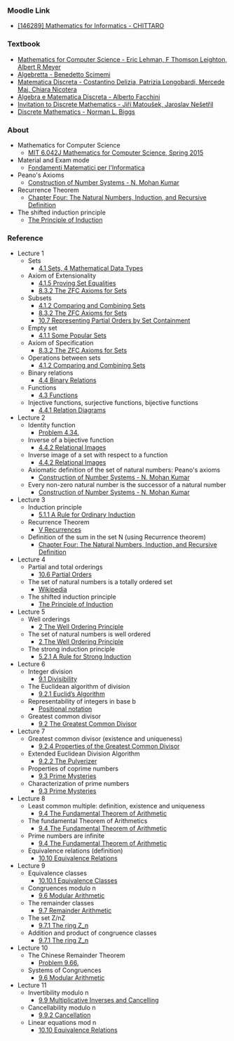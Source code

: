 ### Moodle Link

- [[146289] Mathematics for Informatics - CHITTARO](https://didatticaonline.unitn.it/dol/course/view.php?id=40688)

### Textbook

- [Mathematics for Computer Science - Eric Lehman, F Thomson Leighton, Albert R Meyer](https://courses.csail.mit.edu/6.042/spring18/mcs.pdf)
- [Algebretta - Benedetto Scimemi](https://libgen.li/ads.php?md5=de18d40e2c67fefa376a9780b5f1cec3)
- [Matematica Discreta - Costantino Delizia, Patrizia Longobardi, Mercede Maj, Chiara Nicotera](https://libgen.li/ads.php?md5=f23e852665feb2a5d950c137e56b5424)
- [Algebra e Matematica Discreta - Alberto Facchini](https://libgen.li/ads.php?md5=c281a823475b7b33176eb39ff695001a)
- [Invitation to Discrete Mathematics - Jiří Matoušek, Jaroslav Nešetřil](https://libgen.li/ads.php?md5=be2e4b9197256bd4f1d884d5a45422d4)
- [Discrete Mathematics - Norman L. Biggs](https://archive.org/details/discretemathemat00norm_0)

### About

- Mathematics for Computer Science
  - [MIT 6.042J Mathematics for Computer Science, Spring 2015](https://www.youtube.com/playlist?list=PLUl4u3cNGP60UlabZBeeqOuoLuj_KNphQ)
- Material and Exam mode
  - [Fondamenti Matematici per l'Informatica](https://pignatelli.maths.unitn.it/didattica/fmi)
- Peano's Axioms
  - [Construction of Number Systems - N. Mohan Kumar](https://www.math.wustl.edu/~kumar/courses/310-2011/Peano.pdf)
- Recurrence Theorem
  - [Chapter Four: The Natural Numbers, Induction, and Recursive Definition](https://www.asc.ohio-state.edu/pollard.4/680/chapters/induction.pdf)
- The shifted induction principle
  - [The Principle of Induction](https://www.ucd.ie/mathstat/t4media/Induction_principle_slides_web.pdf)

### Reference
- Lecture 1
  - Sets
    - [4.1 Sets, 4 Mathematical Data Types](https://courses.csail.mit.edu/6.042/spring18/mcs.pdf#section.4.1)
  - Axiom of Extensionality
    - [4.1.5 Proving Set Equalities](https://courses.csail.mit.edu/6.042/spring18/mcs.pdf#subsection.4.1.5)
    - [8.3.2 The ZFC Axioms for Sets](https://courses.csail.mit.edu/6.042/spring18/mcs.pdf#subsection.8.3.2)
  - Subsets
    - [4.1.2 Comparing and Combining Sets](https://courses.csail.mit.edu/6.042/spring18/mcs.pdf#subsection.4.1.2)
    - [8.3.2 The ZFC Axioms for Sets](https://courses.csail.mit.edu/6.042/spring18/mcs.pdf#subsection.8.3.2)
    - [10.7 Representing Partial Orders by Set Containment](https://courses.csail.mit.edu/6.042/spring18/mcs.pdf#section.10.7)
  - Empty set
    - [4.1.1 Some Popular Sets](https://courses.csail.mit.edu/6.042/spring18/mcs.pdf#subsection.4.1.1)
  - Axiom of Specification
    - [8.3.2 The ZFC Axioms for Sets](https://courses.csail.mit.edu/6.042/spring18/mcs.pdf#subsection.8.3.2)
  - Operations between sets
    - [4.1.2 Comparing and Combining Sets](https://courses.csail.mit.edu/6.042/spring18/mcs.pdf#subsection.4.1.2)
  - Binary relations
    - [4.4 Binary Relations](https://courses.csail.mit.edu/6.042/spring18/mcs.pdf#section.4.4)
  - Functions
    - [4.3 Functions](https://courses.csail.mit.edu/6.042/spring18/mcs.pdf#section.4.3)
  - Injective functions, surjective functions, bijective functions
    - [4.4.1 Relation Diagrams](https://courses.csail.mit.edu/6.042/spring18/mcs.pdf#subsection.4.4.1)
- Lecture 2
  - Identity function
    - [Problem 4.34.](https://courses.csail.mit.edu/6.042/spring18/mcs.pdf#problem.4.34)
  - Inverse of a bijective function
    - [4.4.2 Relational Images](https://courses.csail.mit.edu/6.042/spring18/mcs.pdf#subsection.4.4.2)
  - Inverse image of a set with respect to a function
    - [4.4.2 Relational Images](https://courses.csail.mit.edu/6.042/spring18/mcs.pdf#subsection.4.4.2)
  - Axiomatic definition of the set of natural numbers: Peano's axioms
    - [Construction of Number Systems - N. Mohan Kumar](https://www.math.wustl.edu/~kumar/courses/310-2011/Peano.pdf)
  - Every non-zero natural number is the successor of a natural number
    - [Construction of Number Systems - N. Mohan Kumar](https://www.math.wustl.edu/~kumar/courses/310-2011/Peano.pdf)
- Lecture 3
  - Induction principle
    - [5.1.1 A Rule for Ordinary Induction](https://courses.csail.mit.edu/6.042/spring18/mcs.pdf#subsection.5.1.1)
  - Recurrence Theorem
    - [V Recurrences](https://courses.csail.mit.edu/6.042/spring18/mcs.pdf#part.5)
  - Definition of the sum in the set N (using Recurrence theorem)
    - [Chapter Four: The Natural Numbers, Induction, and Recursive Definition](https://www.asc.ohio-state.edu/pollard.4/680/chapters/induction.pdf)
- Lecture 4
  - Partial and total orderings
    - [10.6 Partial Orders](https://courses.csail.mit.edu/6.042/spring18/mcs.pdf#section.10.6)
  - The set of natural numbers is a totally ordered set
    - [Wikipedia](https://en.wikipedia.org/wiki/Total_order)
  - The shifted induction principle
    - [The Principle of Induction](https://www.ucd.ie/mathstat/t4media/Induction_principle_slides_web.pdf)
- Lecture 5
  - Well orderings
    - [2 The Well Ordering Principle](https://courses.csail.mit.edu/6.042/spring18/mcs.pdf#chapter.2)
  - The set of natural numbers is well ordered
    - [2 The Well Ordering Principle](https://courses.csail.mit.edu/6.042/spring18/mcs.pdf#chapter.2)
  - The strong induction principle
    - [5.2.1 A Rule for Strong Induction](https://courses.csail.mit.edu/6.042/spring18/mcs.pdf#subsection.5.2.1)
- Lecture 6
  - Integer division
    - [9.1 Divisibility](https://courses.csail.mit.edu/6.042/spring18/mcs.pdf#section.9.1)
  - The Euclidean algorithm of division
    - [9.2.1 Euclid’s Algorithm](https://courses.csail.mit.edu/6.042/spring18/mcs.pdf#subsection.9.2.1)
  - Representability of integers in base b
    - [Positional notation](https://en.wikipedia.org/wiki/Positional_notation)
  - Greatest common divisor
    - [9.2 The Greatest Common Divisor](https://courses.csail.mit.edu/6.042/spring18/mcs.pdf#section.9.2)
- Lecture 7
  - Greatest common divisor (existence and uniqueness)
    - [9.2.4 Properties of the Greatest Common Divisor](https://courses.csail.mit.edu/6.042/spring18/mcs.pdf#subsection.9.2.4)
  - Extended Euclidean Division Algorithm
    - [9.2.2 The Pulverizer](https://courses.csail.mit.edu/6.042/spring18/mcs.pdf#subsection.9.2.2)
  - Properties of coprime numbers
    - [9.3 Prime Mysteries](https://courses.csail.mit.edu/6.042/spring18/mcs.pdf#section.9.3)
  - Characterization of prime numbers
    - [9.3 Prime Mysteries](https://courses.csail.mit.edu/6.042/spring18/mcs.pdf#section.9.3)
- Lecture 8
  - Least common multiple: definition, existence and uniqueness
    - [9.4 The Fundamental Theorem of Arithmetic](https://courses.csail.mit.edu/6.042/spring18/mcs.pdf#section.9.4)
  - The fundamental Theorem of Arithmetics
    - [9.4 The Fundamental Theorem of Arithmetic](https://courses.csail.mit.edu/6.042/spring18/mcs.pdf#section.9.4)
  - Prime numbers are infinite
    - [9.4 The Fundamental Theorem of Arithmetic](https://courses.csail.mit.edu/6.042/spring18/mcs.pdf#section.9.4)
  - Equivalence relations (definition)
    - [10.10 Equivalence Relations](https://courses.csail.mit.edu/6.042/spring18/mcs.pdf#section.10.10)
- Lecture 9
  - Equivalence classes
    - [10.10.1 Equivalence Classes](https://courses.csail.mit.edu/6.042/spring18/mcs.pdf#subsection.10.10.1)
  - Congruences modulo n
    - [9.6 Modular Arithmetic](https://courses.csail.mit.edu/6.042/spring18/mcs.pdf#section.9.6)
  - The remainder classes
    - [9.7 Remainder Arithmetic](https://courses.csail.mit.edu/6.042/spring18/mcs.pdf#section.9.7)
  - The set Z/nZ
    - [9.7.1 The ring Z_n](https://courses.csail.mit.edu/6.042/spring18/mcs.pdf#subsection.9.7.1)
  - Addition and product of congruence classes
    - [9.7.1 The ring Z_n](https://courses.csail.mit.edu/6.042/spring18/mcs.pdf#subsection.9.7.1)
- Lecture 10
  - The Chinese Remainder Theorem
    - [Problem 9.66.](https://courses.csail.mit.edu/6.042/spring18/mcs.pdf#problem.9.66)
  - Systems of Congruences
    - [9.6 Modular Arithmetic](https://courses.csail.mit.edu/6.042/spring18/mcs.pdf#section.9.6)
- Lecture 11
  - Invertibility modulo n
    - [9.9 Multiplicative Inverses and Cancelling](https://courses.csail.mit.edu/6.042/spring18/mcs.pdf#section.9.9)
  - Cancellability modulo n
    - [9.9.2 Cancellation](https://courses.csail.mit.edu/6.042/spring18/mcs.pdf#subsection.9.9.2)
  - Linear equations mod n
    - [10.10 Equivalence Relations](https://courses.csail.mit.edu/6.042/spring18/mcs.pdf#section.10.10)
